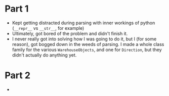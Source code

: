 # Part 1
* Kept getting distracted during parsing with inner workings of python (`__repr__` vs `__str__`, for example)
* Ultimately, got bored of the problem and didn't finish it.
* I never really got into solving how I was going to do it, but I (for some reason), got bogged down in the weeds of parsing. I made a whole class family for the various `WarehouseObjects`, and one for `Direction`, but they didn't actually do anything yet.

# Part 2
* 